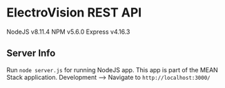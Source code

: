 # ElectroVision REST API

NodeJS v8.11.4
NPM v5.6.0
Express v4.16.3

## Server Info

Run `node server.js` for running NodeJS app. 
This app is part of the MEAN Stack application.
Development --> Navigate to `http://localhost:3000/`
